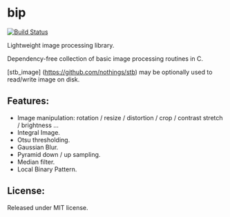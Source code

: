 # bip

[![Build Status](https://travis-ci.org/jnbraun/bip.svg?branch=master)](https://travis-ci.org/jnbraun/bip/)

Lightweight image processing library.

Dependency-free collection of basic image processing routines in C. 

[stb_image] (https://github.com/nothings/stb) may be optionally used to read/write image on disk.


## Features:

* Image manipulation: rotation / resize / distortion / crop / contrast stretch / brightness ...
* Integral Image.
* Otsu thresholding.
* Gaussian Blur.
* Pyramid down / up sampling.
* Median filter.
* Local Binary Pattern. 

## License:

Released under MIT license.

